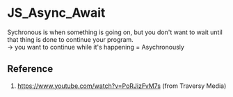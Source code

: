 # JS_Async_Await
Sychronous is when something is going on, but you don't want to wait
until that thing is done to continue your program.   
-> you want to continue while it's happening = Asychronously

## Reference
1. https://www.youtube.com/watch?v=PoRJizFvM7s (from Traversy Media)
